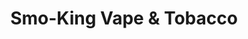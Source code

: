 ---
title: "Smo-King Vape & Tobacco"
url: /franklin/smo-king-vape-and-tobacco/
shop: e-cigarette
---